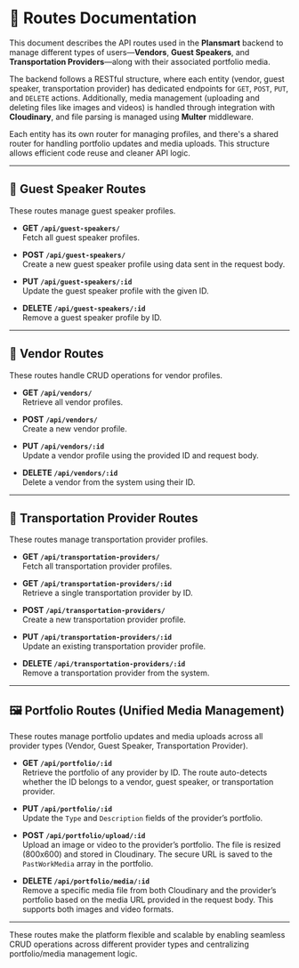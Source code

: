 # 🔁 Routes Documentation

This document describes the API routes used in the **Plansmart** backend to manage different types of users—**Vendors**, **Guest Speakers**, and **Transportation Providers**—along with their associated portfolio media.

The backend follows a RESTful structure, where each entity (vendor, guest speaker, transportation provider) has dedicated endpoints for `GET`, `POST`, `PUT`, and `DELETE` actions. Additionally, media management (uploading and deleting files like images and videos) is handled through integration with **Cloudinary**, and file parsing is managed using **Multer** middleware.

Each entity has its own router for managing profiles, and there's a shared router for handling portfolio updates and media uploads. This structure allows efficient code reuse and cleaner API logic.

---

## 👤 Guest Speaker Routes

These routes manage guest speaker profiles.

- **GET `/api/guest-speakers/`**  
  Fetch all guest speaker profiles.

- **POST `/api/guest-speakers/`**  
  Create a new guest speaker profile using data sent in the request body.

- **PUT `/api/guest-speakers/:id`**  
  Update the guest speaker profile with the given ID.

- **DELETE `/api/guest-speakers/:id`**  
  Remove a guest speaker profile by ID.

---

## 🏪 Vendor Routes

These routes handle CRUD operations for vendor profiles.

- **GET `/api/vendors/`**  
  Retrieve all vendor profiles.

- **POST `/api/vendors/`**  
  Create a new vendor profile.

- **PUT `/api/vendors/:id`**  
  Update a vendor profile using the provided ID and request body.

- **DELETE `/api/vendors/:id`**  
  Delete a vendor from the system using their ID.

---

## 🚐 Transportation Provider Routes

These routes manage transportation provider profiles.

- **GET `/api/transportation-providers/`**  
  Fetch all transportation provider profiles.

- **GET `/api/transportation-providers/:id`**  
  Retrieve a single transportation provider by ID.

- **POST `/api/transportation-providers/`**  
  Create a new transportation provider profile.

- **PUT `/api/transportation-providers/:id`**  
  Update an existing transportation provider profile.

- **DELETE `/api/transportation-providers/:id`**  
  Remove a transportation provider from the system.

---

## 🖼 Portfolio Routes (Unified Media Management)

These routes manage portfolio updates and media uploads across all provider types (Vendor, Guest Speaker, Transportation Provider).

- **GET `/api/portfolio/:id`**  
  Retrieve the portfolio of any provider by ID. The route auto-detects whether the ID belongs to a vendor, guest speaker, or transportation provider.

- **PUT `/api/portfolio/:id`**  
  Update the `Type` and `Description` fields of the provider’s portfolio.

- **POST `/api/portfolio/upload/:id`**  
  Upload an image or video to the provider’s portfolio. The file is resized (800x600) and stored in Cloudinary. The secure URL is saved to the `PastWorkMedia` array in the portfolio.

- **DELETE `/api/portfolio/media/:id`**  
  Remove a specific media file from both Cloudinary and the provider’s portfolio based on the media URL provided in the request body. This supports both images and video formats.

---

These routes make the platform flexible and scalable by enabling seamless CRUD operations across different provider types and centralizing portfolio/media management logic.
